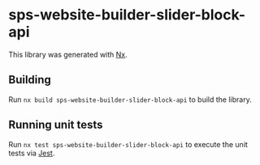 # sps-website-builder-slider-block-api

This library was generated with [Nx](https://nx.dev).

## Building

Run `nx build sps-website-builder-slider-block-api` to build the library.

## Running unit tests

Run `nx test sps-website-builder-slider-block-api` to execute the unit tests via [Jest](https://jestjs.io).
